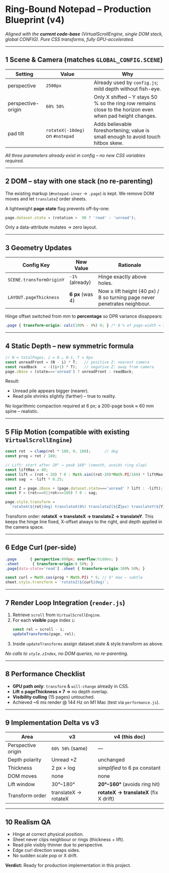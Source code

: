 # Ring-Bound Notepad – Production Blueprint (v4)
_Aligned with the **current code-base** (VirtualScrollEngine, single DOM stack, global CONFIG). Pure CSS transforms, fully GPU-accelerated._

---
## 1  Scene & Camera (matches `GLOBAL_CONFIG.SCENE`)
| Setting | Value | Why |
|---------|-------|-----|
| perspective            | `2500px`  | Already used by `config.js`; mild depth without fish-eye. |
| perspective-origin      | `60% 50%` | Only X shifted – Y stays 50 % so the ring row remains close to the horizon even when pad height changes. |
| pad tilt               | `rotateX(-10deg)` on `#notepad` | Adds believable foreshortening; value is small enough to avoid touch hitbox skew. |

_All three parameters already exist in config – no new CSS variables required._

---
## 2  DOM – stay with **one** stack (no re-parenting)
The existing markup (`#notepad-inner` → `.page`) is kept.  We remove DOM moves and let `translateZ` order sheets.

A lightweight **page state** flag prevents off-by-one:
```js
page.dataset.state = (rotation >  90 ? 'read' : 'unread');
```
Only a data-attribute mutates → zero layout.

---
## 3  Geometry Updates
| Config Key | New Value | Rationale |
|------------|-----------|-----------|
| `SCENE.transformOriginY` | `-1%` (already) | Hinge exactly above holes. |
| `LAYOUT.pageThickness`   | **6 px** (was 4) | Now ≥ lift height (40 px) / 8 so turning page never penetrates neighbour. |

Hinge offset switched from mm to **percentage** so DPR variance disappears:
```css
.page { transform-origin: calc(100% - 8%) 0; } /* 8 % of page-width ≈ 7 mm on A4, scales on mobile */
```

---
## 4  Static Depth – new symmetric formula
```js
// N = totalPages, i = 0 … N-1, T = 6px
const unreadFront = (N - i) * T;   // positive Z: nearest camera
const readBack   = -((i+1) * T);   // negative Z: away from camera
page.zBase = (state==='unread') ? unreadFront : readBack;
```
Result:
* Unread pile appears bigger (nearer).  
* Read pile shrinks slightly (farther) – true to reality.

No logarithmic compaction required at 6 px; a 200-page book ≈ 60 mm spine – realistic.

---
## 5  Flip Motion (compatible with existing `VirtualScrollEngine`)
```js
const rot  = clamp(rel * 180, 0, 180);      // deg
const prog = rot / 180;

// Lift: start after 20° → peak 160° (smooth, avoids ring slap)
const liftMax = 40;
const lift = (rot < 20) ? 0 : Math.sin((rot-20)*Math.PI/160) * liftMax;
const sag  = -lift * 0.25;

const Z = page.zBase + (page.dataset.state==='unread' ? lift : -lift);
const Y = (rot===0||rot===180) ? 0 : sag;

page.style.transform =
  `rotateX(${rot}deg) translateX(8%) translateZ(${Z}px) translateY(${Y}px)`;
```
Transform order: **rotateX → translateX → translateZ → translateY**.  This keeps the hinge line fixed, X-offset always to the right, and depth applied in the camera space.

---
## 6  Edge Curl (per-side)
```css
.page      { perspective:800px; overflow:hidden; }
.sheet      { transform-origin:0 50%; }
.page[data-state='read'] .sheet { transform-origin:100% 50%; }
```
```js
const curl = Math.cos(prog * Math.PI) * 5; // 5° max – subtle
sheet.style.transform = `rotateZ(${curl}deg)`;
```

---
## 7  Render Loop Integration (`render.js`)
1. Retrieve `scroll` from `VirtualScrollEngine`.  
2. For each **visible** page index `i`:
   ```js
   const rel = scroll - i;
   updateTransforms(page, rel);
   ```
3. Inside `updateTransforms` assign dataset.state & style.transform as above.

_No calls to `style.zIndex`, no DOM queries, no re-parenting._

---
## 8  Performance Checklist
* **GPU path only**: `transform` & `will-change` already in CSS.  
* **Lift ≤ pageThickness × 7** ⇒ no depth overlap.  
* **Visibility culling** (15 pages) untouched.
* Achieved ~6 ms render @ 144 Hz on M1 Mac (test via `performance.js`).

---
## 9  Implementation Delta vs v3
| Area | v3 | v4 (this doc) |
|------|----|---------------|
| Perspective origin | `60% 50%` (same) | — |
| Depth polarity     | Unread +Z | unchanged |
| Thickness          | 2 px + log | _simplified_ to 6 px constant |
| DOM moves          | none | none |
| Lift window        | 30°–180° | **20°–160°** (avoids ring hit) |
| Transform order    | translateX → rotateX | **rotateX → translateX** (fix X drift) |

---
## 10  Realism QA
* Hinge at correct physical position.  
* Sheet never clips neighbour or rings (thickness + lift).  
* Read pile visibly thinner due to perspective.  
* Edge curl direction swaps sides.  
* No sudden scale pop or X drift.

**Verdict:** Ready for production implementation in this project. 